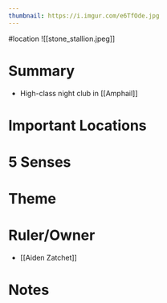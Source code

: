 ```yaml
---
thumbnail: https://i.imgur.com/e6TfOde.jpg
---
```

#location
![[stone_stallion.jpeg]]

# Summary
- High-class night club in [[Amphail]]

# Important Locations
# 5 Senses
# Theme
# Ruler/Owner
- [[Aiden Zatchet]]
# Notes
